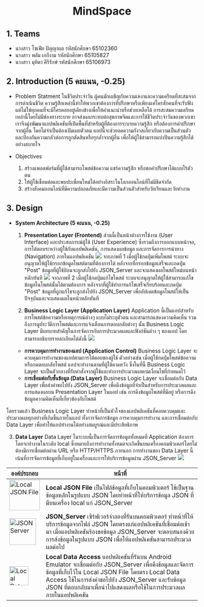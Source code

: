 <h1 align="center">MindSpace</h1>


## 1. Teams
-   นางสาว โซเฟีย ปัญญาผล รหัสนักศึกษา 65102360
-   นางสาว พลัม เกกีงาม รหัสนักศึกษา 65105827
-   นางสาว มุทิตา คีรีรักษ์ รหัสนักศึกษา 65106973

## 2. Introduction (5 คะแนน, -0.25)

- Problem Statment
ในชีวิตประจำวัน ผู้คนมักเผชิญกับความเหงาและความเครียดที่สะสมจากการดำเนินชีวิต ความรู้สึกเหล่านี้ทำให้พวกเขาต้องการที่ปรึกษาหรือเพียงแค่ใครสักคนที่จะรับฟัง แต่ไม่ใช่ทุกคนที่จะมีใครคอยอยู่เคียงข้างเพื่อให้คำแนะนำหรือช่วยเหลือได้ การสะสมความเครียดเหล่านี้โดยไม่มีช่องทางระบาย อาจส่งผลกระทบต่อสุขภาพจิตและการใช้ชีวิตประจำวันของพวกเขา
เราจึงมุ่งพัฒนาแอปพลิเคชันที่เปิดพื้นที่สำหรับผู้ที่ต้องการระบายความรู้สึก หรือต้องการคำปรึกษาจากผู้อื่น โดยไม่จำเป็นต้องเปิดเผยตัวตน แอปนี้จะช่วยลดความกังวลเกี่ยวกับความเป็นส่วนตัว และป้องกันความกลัวต่อการถูกตัดสินหรือรุกล้ำจากผู้อื่น เพื่อให้ผู้ใช้สามารถแบ่งปันความรู้สึกได้อย่างสบายใจ

- Objectives
	1. สร้างแพลตฟอร์มที่ผู้ใช้สามารถโพสต์ข้อความ แชร์ความรู้สึก หรือขอคำปรึกษาได้แบบไร้ตัวตน
	2. ให้ผู้ใช้เชื่อมต่อและพบปะเพื่อนใหม่ได้อย่างอิสระในโลกออนไลน์ที่ไม่มีขีดจำกัด
	3. สร้างสังคมออนไลน์ที่มีความปลอดภัยและมีความเป็นส่วนตัวสำหรับวัยเรียนและวัยทำงาน

## 3. Design

- **System Architecture (5 คะแนน, -0.25)**
	1. **Presentation Layer (Frontend)**
ส่วนนี้เป็นหน้าต่างการใช้งาน (User Interface) และประสบการณ์ผู้ใช้ (User Experience) ซึ่งรวมถึงการออกแบบหน้าจอ, การโต้ตอบระหว่างผู้ใช้กับแอปพลิเคชัน, การแสดงผลข้อมูล และการจัดการการนำทาง (Navigation) ภายในแอปพลิเคชัน
**![](https://lh7-rt.googleusercontent.com/docsz/AD_4nXc98btWjA6_OXNL7HBL3Jk8v-eaXBpIDLeV_21fi1P3lSzLJrwspkgscRZlY5FXPLqUaNzx7T_KXdBkYfzsqQBo16DtlKM5swYf6wKfejwZO2HJkw4UAReiXvs0wb5rr63nEun94DJoxQIi4rgxiocsT7C0?key=qf18D7T0Xyq5nrzLv457eg)**
จากภาพที่ 1 เมื่อผู้ใช้กดปุ่มเพิ่มโพสต์ ระบบจะอนุญาตให้ผู้ใช้กรอกข้อมูลโพสต์ตามที่ต้องการได้ หลังจากที่กรอกข้อมูลเสร็จและกดปุ่ม "Post" ข้อมูลที่ผู้ใช้ป้อนจะถูกส่งไปยัง JSON_Server และจะแสดงผลโพสต์ใหม่บนหน้าหลักทันที
**![](https://lh7-rt.googleusercontent.com/docsz/AD_4nXflgxHoxE8M4ULHRyAlbi-PgmtZVRgHzR377B1AYk7li__2xzpJjk5QCe1-Dm0uAwx62yRWyY429XPCmiTdSPgefHVNVxNsMNiPBsJW2865WiZdB0EibziK3HtJLDmjrKN_Y16f_QAKtTFCWuFHrxxUdUuO?key=qf18D7T0Xyq5nrzLv457eg)**
จากภาพที่ 2 เมื่อผู้ใช้กดปุ่มแก้ไขโพสต์ ระบบจะอนุญาตให้ผู้ใช้สามารถแก้ไขข้อมูลในโพสต์นั้นได้ตามต้องการ หลังจากที่ผู้ใช้ทำการแก้ไขเสร็จเรียบร้อยและกดปุ่ม "Post" ข้อมูลที่ถูกแก้ไขจะถูกส่งไปยัง JSON_Server เพื่ออัปเดตข้อมูลโพสต์ให้เป็นปัจจุบันและจะแสดงผลในหน้าหลักทันที

	2. **Business Logic Layer (Application Layer)**
Application นี้เป็นแอปสำหรับการโพสต์ข้อความหรือเหตุการณ์ต่างๆ แบบไม่ระบุตัวตน และสามารถแสดงความคิดเห็น รวมถึงการดูประวัติการโพสต์และการแจ้งเตือนการตอบกลับต่างๆ นั้น Business Logic Layer มีบทบาทสำคัญในการจัดการกับการประมวลผลและฟังก์ชันต่าง ๆ ของแอป โดยสามารถอธิบายรายละเอียดได้ดังนี้
**![](https://lh7-rt.googleusercontent.com/docsz/AD_4nXeijScXopDLCau8gFZ5uqw9PE9whD1lIqPZQ1hlfKPnXjH9s3dtx1Rg1s1rfBvZmwNSDCrCbmP9AP1SAbpqEkW0w6_ijDdapiCbaoexcCF9jsNduRvUEgPtMDx3VPuD-Umv5b-j_xSL4sOlqT7cKlvOuGJ-?key=qf18D7T0Xyq5nrzLv457eg)**
	- **การควบคุมการทำงานของแอป (Application Control)**
Business Logic Layer จะควบคุมการทำงานของแอปตามการโต้ตอบของผู้ใช้ ตัวอย่างเช่น เมื่อผู้ใช้กดปุ่มโพสต์ข้อความหรือกดตอบกลับโพสต์ แอปจะทำงานตามที่ผู้ใช้คาดหวัง ซึ่งในที่นี้ Business Logic Layer จะเป็นตัวกลางที่รับคำสั่งจากผู้ใช้และทำการประมวลผลตามเงื่อนไขที่กำหนดไว้
	- **การเชื่อมต่อกับชั้นข้อมูล (Data Layer)**
Business Logic Layer จะเชื่อมต่อกับ Data Layer เพื่อส่งคำขอไปยัง JSON_Server เพื่อดึงข้อมูลที่จำเป็นสำหรับการประมวลผลและการแสดงผลบน Presentation Layer ในแอป เช่น การดึงข้อมูลโพสต์ที่มีอยู่ หรือการดึงข้อมูลความคิดเห็นที่เกี่ยวข้องกับโพสต์

โดยรวมแล้ว Business Logic Layer ทำหน้าที่เป็นหัวใจของแอปพลิเคชันที่คอยควบคุมและประมวลผลทุกอย่างที่เกิดขึ้นภายในแอป ทั้งการจัดการข้อมูล การควบคุมการทำงาน และการเชื่อมต่อกับ Data Layer เพื่อทำให้แอปทำงานได้อย่างสมบูรณ์และมีประสิทธิภาพ

3. **Data Layer**
		Data Layer ในระบบนี้เป็นการจัดการข้อมูลทั้งหมดที่ Application ต้องการ โดยจะทำงานในระดับ local ซึ่งหมายถึงการทำงานทั้งหมดจะเกิดขึ้นบนเครื่องคอมพิวเตอร์โดยไม่ต้องมีการเชื่อมต่อผ่าน URL หรือ HTTP/HTTPS ภายนอก การทำงานของ Data Layer นี้เน้นที่การจัดการข้อมูลที่เก็บอยู่ในเครื่องและการให้บริการข้อมูลผ่าน JSON_Server
**![](https://lh7-rt.googleusercontent.com/docsz/AD_4nXe8xQRFv24B_Zv9SncfDUDbpDLi52LRWP5TZfVgBGZnebYDXiXc0oJKQku_A2Pf-ctF5M9f9GbRJbOFkA83r6HxarNVZgdlq0O8uWgpc_a3hRbUYMZVREB-lzg9lCEDOzfroYHosaGc10zAQQmQUoWZbdIG?key=qf18D7T0Xyq5nrzLv457eg)**











|องค์ประกอบ|หน้าที่|
|----------------|-------------------------------|
|<img src="https://lh7-rt.googleusercontent.com/docsz/AD_4nXdh01_J9HV_-d8SeddxOHFa0ShceE9NhQ4DJKWo-y2MGCTJEl4TsokWUS3v3D6cZvYJlQdVTATwR16BntF9ZOy1TRZ-OC47qspYyGf0x5-zGiEKQwSIGqWml33W018c_jCmcTinZvKuSul_cejh8VgsUW8K?key=qf18D7T0Xyq5nrzLv457eg" alt="Local JSON File" width="80"/>|**Local JSON File** เป็นไฟล์ข้อมูลที่เก็บในคอมพิวเตอร์ ใช้เป็นฐานข้อมูลหลักในรูปแบบ JSON โดยทำหน้าที่ให้บริการข้อมูล JSON ที่มีบนเครื่อง local แก่ JSON_Server|
|<img src="https://lh7-rt.googleusercontent.com/docsz/AD_4nXdCsxt9so2GUetCDTgiST08iLGOZZk4qu-ak58rRdYJffo6CZu7yvoibwQC3PI7k0ly8VW9McKZaYUVkkHWarBD_l3a98Z-Zw_wYiZfBBdp8PZC7Ef-YVlR3wTAkl5Q3iOVGH5XyXJuMz6Yv3beR3IWpueC?key=qf18D7T0Xyq5nrzLv457eg" alt="JSON Server" width="70"/>|**JSON_Server** เซิร์ฟเวอร์จําลองที่รันบนคอมพิวเตอร์ ทำหน้าที่ให้บริการข้อมูลจากไฟล์ JSON โดยตรงแก่แอปพลิเคชันที่เชื่อมต่อเข้ามา เมื่อแอปพลิเคชันร้องขอข้อมูล JSON_Server จะตอบสนองด้วยการส่งข้อมูลในรูปแบบ JSON เพื่อให้แอปพลิเคชันสามารถประมวลผลต่อไป|
|<img src="https://lh7-rt.googleusercontent.com/docsz/AD_4nXdAhxlv1LASuTB5-qjZRZ8DZNiBzi3tD4tc8xja4GGRXfZlOLlG590ZB8RY_bM-T85MCU-iLLrersDOgU-ia1u_E3UjgpkMw4dFekx2P5FzoTXWN9thJrrSw5J9ggTeFlADJj6pfM2NBevEprJKeh_KmKW7?key=qf18D7T0Xyq5nrzLv457eg" alt="Local Data Access" width="50"/>|**Local Data Access** แอปพลิเคชันที่รันบน Android Emulator จะเชื่อมต่อกับ JSON_Server เพื่อดึงข้อมูลและจัดการข้อมูลที่เก็บไว้ใน Local JSON File โดยตรง Local Data Access ใช้ในการส่งคําขอไปยัง JSON_Server และรับข้อมูล JSON ที่ตอบกลับมาเพื่อนําไปแสดงผลหรือใช้ในการประมวลผลภายในแอปพลิเคชัน|
